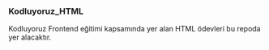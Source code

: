 ### Kodluyoruz_HTML
Kodluyoruz Frontend eğitimi kapsamında yer alan HTML ödevleri bu repoda yer alacaktır.

